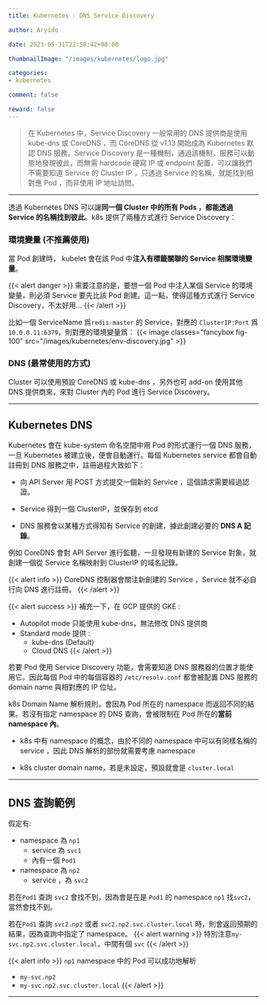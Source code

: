 ```yaml
---
title: Kubernetes - DNS Service Discovery

author: Aryido

date: 2023-05-31T22:58:42+08:00

thumbnailImage: "/images/kubernetes/logo.jpg"

categories:
- kubernetes

comment: false

reward: false
---
```

<!--BODY-->
> 在 Kubernetes 中，Service Discovery 一般常用的 DNS 提供商是使用 kube-dns 或 CoreDNS ，而 CoreDNS 從 v1.13 開始成為 Kubernetes 默認 DNS 服務。Service Discovery 是一種機制，通過該機制，服務可以動態地發現彼此，而無需 hardcode 硬寫 IP 或 endpoint 配置，可以讓我們不需要知道 Service 的 Cluster IP ，只透過 Service 的名稱，就能找到相對應 Pod ，而非使用 IP 地址訪問。
>

<!--more-->

---

透過 Kubernetes DNS 可以讓**同一個 Cluster 中的所有 Pods ，都能透過 Service 的名稱找到彼此**。k8s 提供了兩種方式進行 Service Discovery：

### 環境變量 (不推薦使用)
當 Pod 創建時， kubelet 會在該 Pod 中**注入有標籤關聯的 Service 相關環境變量**。

{{< alert danger >}}
需要注意的是，要想一個 Pod 中注入某個 Service 的環境變量，則必須 Service 要先比該 Pod 創建。這一點，使得這種方式進行 Service Discovery，不太好用...
{{< /alert >}}

比如一個 ServiceName 爲```redis-master``` 的 Service，對應的 ```ClusterIP:Port``` 爲 ```10.0.0.11:6379```，則對應的環境變量爲：
{{< image classes="fancybox fig-100" src="/images/kubernetes/env-discovery.jpg" >}}

### DNS (最常使用的方式)
Cluster 可以使用預設 CoreDNS 或 kube-dns ，另外也可 add-on 使用其他 DNS 提供商來，來對 Cluster 內的 Pod 進行 Service Discovery。

---

## Kubernetes DNS
Kubernetes 會在 kube-system 命名空間中用 Pod 的形式運行一個 DNS 服務，一旦 Kubernetes 被建立後，便會自動運行。每個 Kubernetes service 都會自動註冊到 DNS 服務之中，註冊過程大致如下：

- 向 API Server 用 POST 方式提交一個新的 Service ，這個請求需要經過認證。

- Service 得到一個 ClusterIP，並保存到 etcd

- DNS 服務會以某種方式得知有 Service 的創建，據此創建必要的 **DNS A 記錄**。

例如 CoreDNS 會對 API Server 進行監聽，一旦發現有新建的 Service 對象，就創建一個從 Service 名稱映射到 ClusterIP 的域名記錄。

{{< alert info >}}
CoreDNS 控制器會關注新創建的 Service ，Service 就不必自行向 DNS 進行註冊。
{{< /alert >}}

{{< alert success >}}
補充一下，在 GCP 提供的 GKE :
- Autopilot mode 只能使用 kube-dns，無法修改 DNS 提供商
-  Standard mode 提供 :
   -  kube-dns (Default)
   -  Cloud DNS
{{< /alert >}}

若要 Pod 使用 Service Discovery 功能，會需要知道 DNS 服務器的位置才能使用它。因此每個 Pod 中的每個容器的 ```/etc/resolv.conf``` 都會被配置 DNS 服務的 domain name 與相對應的 IP 位址。

k8s Domain Name 解析規則，會因為 Pod 所在的 namespace 而返回不同的結果。若沒有指定 namespace 的 DNS 查詢，會被限制在 Pod 所在的**當前 namespace 內**。
- k8s 中有 namespace 的概念，由於不同的 namespace 中可以有同樣名稱的 service ，因此 DNS 解析的部份就需要考慮 namespace

- k8s cluster domain name，若是未設定，預設就會是 ```cluster.local```

---

## DNS 查詢範例
假定有:
- namespace 為 ```np1```
  - service 為 ```svc1```
  - 內有一個 ```Pod1```
- namespace 為 ```np2```
  - service ，為 ```svc2```


若在```Pod1``` 查詢 ```svc2```
會找不到，因為會是在是  ```Pod1``` 的 namespace  ```np1``` 找```svc2```，當然會找不到。

若在```Pod1``` 查詢 ```svc2.np2``` 或者 ```svc2.np2.svc.cluster.local``` 時，則會返回預期的結果，因為查詢中指定了 namespace。
{{< alert warning >}}
特別注意```my-svc.np2.svc.cluster.local```，中間有個 ```svc```
{{< /alert >}}


{{< alert info >}}
```np1``` namespace 中的 Pod 可以成功地解析
- ```my-svc.np2```
- ```my-svc.np2.svc.cluster.local```
{{< /alert >}}

---

